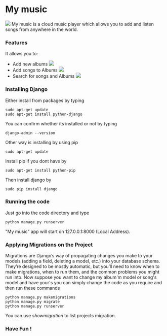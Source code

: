 # My music
![](https://imgur.com/e4gFXK0)
My music is a cloud music player which allows you to add and listen songs from anywhere in the world.

### Features
It allows you to:
 - Add new albums 
   ![](https://imgur.com/t57ukkK)
 - Add songs to Albums
   ![](https://imgur.com/swOZKEU)
 - Search for songs and Albums
   ![](https://imgur.com/YpxVFah)


### Installing Django 

Either install from packages by typing
```
sudo apt-get update
sudo apt-get install python-django
```
You can confirm whether its installed or not by typing 
```
django-admin --version
```

Other way is installing by using pip 
```
sudo apt-get update
```
Install pip if you dont have by 
```
sudo apt-get install python-pip
```
Then install django by 
```
sudo pip install django
```

### Running the code 
Just go into the code directory and type 
```
python manage.py runserver
```
"My music" app will start on 127.0.0.1:8000 (Local Address).
 
### Applying Migrations on the Project 
Migrations are Django’s way of propagating changes you make to your models (adding a field, deleting a model, etc.) into your database schema. They’re designed to be mostly automatic, but you’ll need to know when to make migrations, when to run them, and the common problems you might run into.
Now suppose you want to change my album'm model or song's model and have your's you can simply change the code as you require and then run these commands
```
python manage.py makemigrations
python manage.py migrate 
python manage.py runserver
```
You can use *showmigration*  to list projects migration.
### Have Fun ! 

   